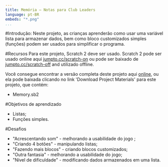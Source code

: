 ```yaml
---
title: Memória — Notas para Club Leaders
language: pt-BR
embeds: "*.png"
...
```


#Introdução:
Neste projeto, as crianças aprenderão como usar uma variável lista para armazenar dados, bem como bloco customizados simples (funções) podem ser usados para simplificar o programa.

#Recursos
Para este projeto, Scratch 2 deve ser usado. Scratch 2 pode ser usado online aqui  [jumpto.cc/scratch-on](http://jumpto.cc/scratch-on) ou pode ser baixado de  [jumpto.cc/scratch-off](http://jumpto.cc/scratch-off) and utilizado offline.

Você consegue encontrar a versão completa deste projeto aqui <a href="http://scratch.mit.edu/projects/34874510/#editor">online</a>, ou ela pode baixada clicando no link 'Download Project Materials' para este projeto, que contém:

+ Memory.sb2

#Objetivos de aprendizado
+ Listas;
+ Funções simples.

#Desafios
+ "Acrescentando som" - melhorando a usabilidade do jogo ;
+ "Criando 4 botões" - manipulando listas;
+ "Fazendo mais blocos" - criando blocos customizados;
+ "Outra fantasia" - melhorando a usabilidade do jogo;
+ "Nível de dificuldade" - modificando dados armazenados em uma lista.
